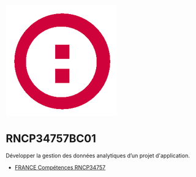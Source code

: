 ![plot](../assets/logo-simplon.png)

# RNCP34757BC01  

Développer la gestion des données analytiques d’un projet d'application.  

* [FRANCE Compétences RNCP34757](https://www.francecompetences.fr/recherche/rncp/34757/)  
